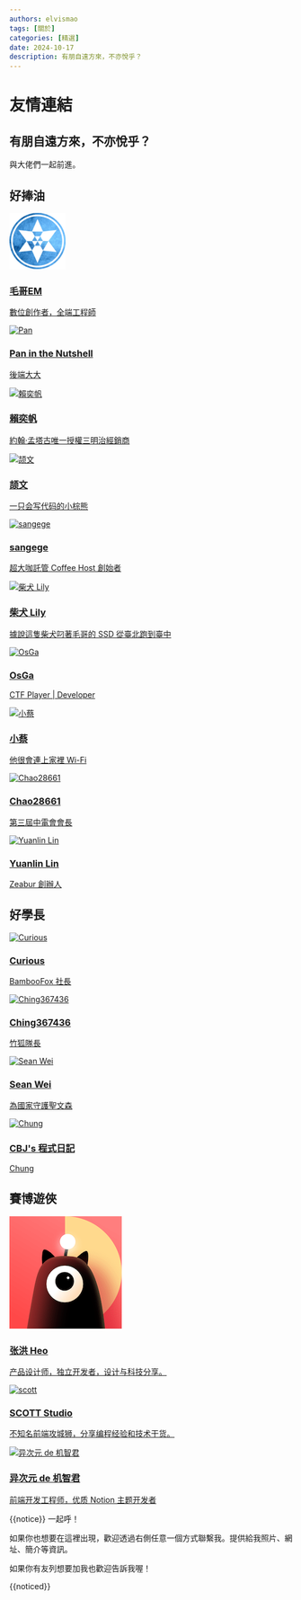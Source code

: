```yaml
---
authors: elvismao
tags: [關於]
categories: [精選]
date: 2024-10-17
description: 有朋自遠方來，不亦悅乎？
---
```


# 友情連結

## 有朋自遠方來，不亦悅乎？

與大佬們一起前進。

## 好捧油

<div class="friends">
<a class="friend"  href="/">

![毛哥EM](/static/img/EMprofile.png)

<div>

### 毛哥EM

數位創作者，全端工程師

</div>
</a>
<a class="friend" href="https://blog.pan93.com/">

![Pan](https://avatars.githubusercontent.com/u/28441561?v=4)

<div>

### Pan in the Nutshell

後端大大

</div>
</a>
<a class="friend" href="https://linktr.ee/ivantw829">

![賴奕帆](https://i.imgur.com/x1GEzJa.jpeg)

<div>

### 賴奕帆

約翰·孟塔古唯一授權三明治經銷商

</div>
</a>
<a class="friend" href="https://shellwen.com/">

![颉文](https://avatars.githubusercontent.com/u/38996248?v=4)

<div>

### 颉文

一只会写代码的小棕熊

</div>
</a>
<a class="friend" href="https://linktr.ee/san.ge.ge">

![sangege](https://www.gravatar.com/avatar/f6d0a62624d1d82d90ea3232e3663561)

<div>

### sangege

超大咖託管 Coffee Host 創始者

</div>
</a>
<a class="friend" href="">

![柴犬 Lily](https://pic.superlily.dev/shiba.jpg)

<div>

### 柴犬 Lily

據說這隻柴犬叼著毛哥的 SSD 從臺北跑到臺中

</div>
</a>
<a class="friend" href="https://www.osga.dev/">

![OsGa](https://www.osga.dev/_next/image?url=%2Fheader.png&w=384&q=75)

<div>

### OsGa

CTF Player | Developer

</div>
</a>
<a class="friend" href="https://小蔡.site/">

![小蔡](https://i0.wp.com/xn--yets96g.site/wp-content/uploads/ultimatemember/1/profile_photo-190x190.jpg?resize=190%2C190&ssl=1)

<div>

### 小蔡

他很會連上家裡 Wi-Fi

</div>
</a>
<a class="friend" href="https://blog.chaontc.tw/">

![Chao28661](https://chaontc.tw/images/me.jpg)

<div>

### Chao28661

第三屆中電會會長

</div>
</a>
<a class="friend" href="https://yual.in/">

![Yuanlin Lin](https://avatars.githubusercontent.com/u/21105863)

<div>

### Yuanlin Lin

Zeabur 創辦人

</div>
</a>

</div>

## 好學長

<div class="friends">
<a class="friend" href="https://curious-lucifer.netlify.app/">

![Curious](https://curious-lucifer.netlify.app/static/img/logo.png)

<div>

### Curious

BambooFox 社長

</div>
</a>
<a class="friend" href="https://blog.ching367436.me/">

![Ching367436](https://blog.ching367436.me/images/Ching367436.jpg)

<div>

### Ching367436

竹狐隊長

</div>
</a>
<a class="friend" href="https://www.sean.taipei/">

![Sean Wei](https://img.sean.taipei/sean/avatar.jpg)

<div>

### Sean Wei

為國家守護聖文森

</div>
</a>
<a class="friend" href="https://cbjsprogramdiary.com">

![Chung](https://i0.wp.com/cbjsprogramdiary.com/wp-content/uploads/2022/10/digital.jpg?fit=1200%2C900&ssl=1)

<div>

### CBJ's 程式日記

Chung

</div>
</a>
</div>

## 賽博遊俠

<div class="friends">
<a class="friend"  href="https://blog.zhheo.com/">

![zhheo](zhheo.png)

<div>

### 张洪 Heo

产品设计师，独立开发者，设计与科技分享。

</div>
</a>
<a class="friend" href="https://blog.scott-studio.cn/">

![scott](https://blog.scott-studio.cn/uploads/2024/08/new_logo.webp)

<div>

### SCOTT Studio

不知名前端攻城狮，分享编程经验和技术干货。

</div>
</a>
</a>
<a class="friend" href="https://www.anzifan.com/">

![异次元 de 机智君](https://gravatar.loli.net/avatar/83f6ef7256399833395e9c94ad838442)

<div>

### 异次元 de 机智君

前端开发工程师，优质 Notion 主题开发者

</div>
</a>

</div>

{{notice}}
一起呼！

如果你也想要在這裡出現，歡迎透過右側任意一個方式聯繫我。提供給我照片、網址、簡介等資訊。

如果你有友列想要加我也歡迎告訴我喔！

{{noticed}}
